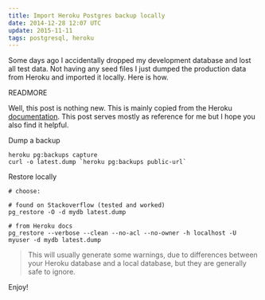 ```yaml
---
title: Import Heroku Postgres backup locally
date: 2014-12-28 12:07 UTC
update: 2015-11-11
tags: postgresql, heroku
---
```


Some days ago I accidentally dropped my development database and lost all test data. Not having any seed files I just dumped the production data from Heroku and imported it locally.
Here is how.

READMORE

Well, this post is nothing new. This is mainly copied from the Heroku [documentation](https://devcenter.heroku.com/articles/heroku-postgres-import-export).
This post serves mostly as reference for me but I hope you also find it helpful.

Dump a backup

```shell
heroku pg:backups capture
curl -o latest.dump `heroku pg:backups public-url`
```

Restore locally

```shell
# choose:

# found on Stackoverflow (tested and worked)
pg_restore -O -d mydb latest.dump

# from Heroku docs
pg_restore --verbose --clean --no-acl --no-owner -h localhost -U myuser -d mydb latest.dump
```

> This will usually generate some warnings, due to differences between your Heroku database and a local database, but they are generally safe to ignore.

Enjoy!
